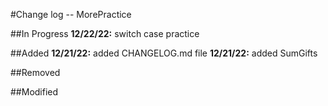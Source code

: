 ﻿#Change log -- MorePractice

##In Progress 
**12/22/22:** switch case practice

##Added
**12/21/22:** added CHANGELOG.md file
**12/21/22:** added SumGifts

##Removed



##Modified
